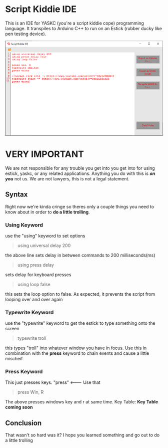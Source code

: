# Script Kiddie IDE

This is an IDE for YASKC (you're a script kiddie cope) programming language. It transpiles to Arduino C++ to run on an Estick (rubber ducky like pen testing device).

![scriptkiddide](ScriptKiddieIDE/assets/scriptkiddieIDE.PNG)

# VERY IMPORTANT
We are not responsible for any trouble you get into you get into for using estick, yaskc, or any related applications. Anything you do with this is _**on you**_ not us. We are not lawyers, this is not a legal statement. 

## Syntax
Right now we're kinda cringe so theres only a couple things you need to know about in order to **do a little trolling**.
### Using Keyword 
use the "using" keyword to set options
> using universal delay 200

the above line sets delay in between commands to 200 milliseconds(ms)
> using press delay

sets delay for keyboard presses
> using loop false

this sets the loop option to false. As expected, it prevents the script from looping over and over again
### Typewrite Keyword
use the "typewrite" keyword to get the estick to type something onto the screen
> typewrite troll

this types "troll" into whatever window you have in focus.
Use this in combination with the **press** keyword to chain events and cause a little mischeif
### Press Keyword
This just presses keys.
"press" <--- Use that 
> press Win, R

The above presses windows key and r at same time.
Key Table:
**Key Table coming soon**
## Conclusion
That wasn't so hard was it? I hope you learned something and go out to do a little trolling
